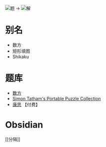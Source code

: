 ![题](https://www.conceptispuzzles.com/zh/picture/11/4832.png) ->
![解](https://www.conceptispuzzles.com/zh/picture/11/4833.png)

# 别名
- 数方
- 矩形填图
- Shikaku

# 题库
- [数方](https://cn.puzzle-shikaku.com/)
- [Simon Tatham's Portable Puzzle Collection](https://www.chiark.greenend.org.uk/~sgtatham/puzzles/js/rect.html)
- [康思](https://www.conceptispuzzles.com/zh/index.aspx?uri=puzzle/block-a-pix) 【付费】

# Obsidian

[[分隔]]
